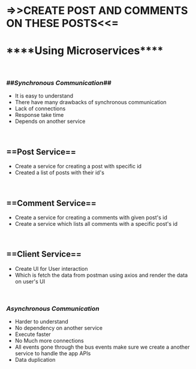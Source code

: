 &nbsp;&nbsp;&nbsp;&nbsp;&nbsp;&nbsp;&nbsp;&nbsp;&nbsp;&nbsp;&nbsp;&nbsp;&nbsp;&nbsp;&nbsp;&nbsp;&nbsp;&nbsp;&nbsp;&nbsp;&nbsp;&nbsp;&nbsp;&nbsp;&nbsp;<h1>=>>CREATE POST AND COMMENTS ON THESE POSTS<<=</h1>
<h1><b>****Using Microservices****</b></h1>
<br/>
<h3><b><em>##Synchronous Communication##</em></b></h3>
<ul>
  <li>It is easy to understand</li>
  <li>There have many drawbacks of synchronous communication</li>
  <li>Lack of connections</li>
  <li>Response take time</li>
  <li>Depends on another service</li>
</ul>
<br/>
<h2>==Post Service==</h2>
<ul>
  <li>Create a service for creating a post with specific id</li>
  <li>Created a list of posts with their id's</li>
</ul>
<br/>
<h2>==Comment Service==</h2>
<ul>
  <li>Create a service for creating a comments with given post's id</li>
  <li>Create a service which lists all comments with a specific post's id</li>
</ul>
<br/>
<h2>==Client Service==</h2>
<ul>
  <li>Create UI for User interaction</li>
  <li>Which is fetch the data from postman using axios and render the data on user's UI</li>
</ul>
<br/>
<h3><b><em>Asynchronous Communication</em></b></h3>
<ul>
  <li>Harder to understand</li>
  <li>No dependency on another service</li>
  <li>Execute faster</li>
  <li>No Much more connections</li>
  <li>All events gone through the bus events make sure we create a another service to handle the app APIs</li>
  <li>Data duplication</li>
</ul>
